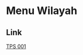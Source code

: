 # Menu Wilayah

## Link

[TPS 001](https://github.com/gigit-pemilu/pemilu-2024-81-maluku/tree/main/pilpres/hitung-suara/sub/81-maluku/sub/01-maluku-tengah/sub/25-seram-utara-timur-kobi/sub/2012-kabauhari/sub/001-tps)

